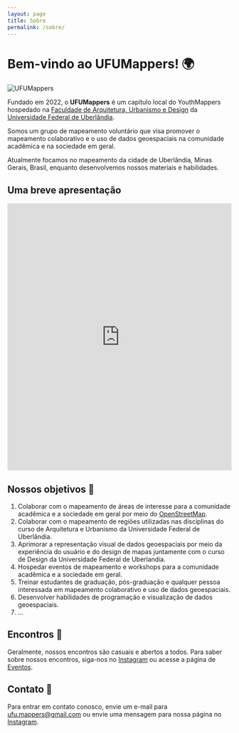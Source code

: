 ```yaml
---
layout: page
title: Sobre
permalink: /sobre/
---
```


# Bem-vindo ao UFUMappers! 🌍

![UFUMappers](/UFU_MAPPERS/images/logo_small.png)

Fundado em 2022, o **UFUMappers** é um capítulo local do YouthMappers hospedado na [Faculdade de Arquitetura, Urbanismo e Design](https://www.faued.ufu.br) da [Universidade Federal de Uberlândia](https://www.ufu.br). 

Somos um grupo de mapeamento voluntário que visa promover o mapeamento colaborativo e o uso de dados geoespaciais na comunidade acadêmica e na sociedade em geral.

Atualmente focamos no mapeamento da cidade de Uberlândia, Minas Gerais, Brasil, enquanto desenvolvemos nossos materiais e habilidades.

## Uma breve apresentação

<iframe 
  width="100%"
  height="600"
  src="https://rodrigoafreire.github.io/UFU_MAPPERS/Arquivos_de_Suporte/PDF/apresentacao.pdf"
  frameborder="0"
  allowfullscreen>
</iframe>


## Nossos objetivos 🎯

1. Colaborar com o mapeamento de áreas de interesse para a comunidade acadêmica e a sociedade em geral por meio do [OpenStreetMap](https://www.openstreetmap.org).
2. Colaborar com o mapeamento de regiões utilizadas nas disciplinas do curso de Arquitetura e Urbanismo da Universidade Federal de Uberlândia.
3. Aprimorar a representação visual de dados geoespaciais por meio da experiência do usuário e do design de mapas juntamente com o curso de Design da Universidade Federal de Uberlandia.
4. Hospedar eventos de mapeamento e workshops para a comunidade acadêmica e a sociedade em geral.
5. Treinar estudantes de graduação, pós-graduação e qualquer pessoa interessada em mapeamento colaborativo e uso de dados geoespaciais.
6. Desenvolver habilidades de programação e visualização de dados geoespaciais.
7. ...


## Encontros 📅

Geralmente, nossos encontros são casuais e abertos a todos. Para saber sobre nossos encontros, siga-nos no [Instagram](https://www.instagram.com/ufumappers/) ou acesse a página de [Eventos](/eventos/).

## Contato 📧

Para entrar em contato conosco, envie um e-mail para [ufu.mappers@gmail.com](mailto:ufu.mappers@gmail.com) ou envie uma mensagem para nossa página no [Instagram](https://www.instagram.com/ufumappers/).

